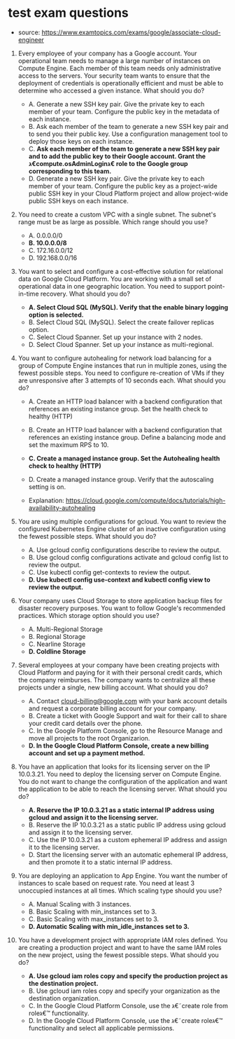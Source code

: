 # test exam questions

- source: <https://www.examtopics.com/exams/google/associate-cloud-engineer>

1) Every employee of your company has a Google account. Your operational team needs to manage a large number of instances on Compute Engine. Each member of this team needs only administrative access to the servers. Your security team wants to ensure that the deployment of credentials is operationally efficient and must be able to determine who accessed a given instance. What should you do?
   - A. Generate a new SSH key pair. Give the private key to each member of your team. Configure the public key in the metadata of each instance.
   - B. Ask each member of the team to generate a new SSH key pair and to send you their public key. Use a configuration management tool to deploy those keys on each instance.
   - C. **Ask each member of the team to generate a new SSH key pair and to add the public key to their Google account. Grant the ג€compute.osAdminLoginג€ role to the Google group corresponding to this team.**
   - D. Generate a new SSH key pair. Give the private key to each member of your team. Configure the public key as a project-wide public SSH key in your Cloud Platform project and allow project-wide public SSH keys on each instance.

2) You need to create a custom VPC with a single subnet. The subnet's range must be as large as possible. Which range should you use?
   - A. 0.0.0.0/0
   - **B. 10.0.0.0/8**
   - C. 172.16.0.0/12
   - D. 192.168.0.0/16

3) You want to select and configure a cost-effective solution for relational data on Google Cloud Platform. You are working with a small set of operational data in one geographic location. You need to support point-in-time recovery. What should you do?
   - **A. Select Cloud SQL (MySQL). Verify that the enable binary logging option is selected.**
   - B. Select Cloud SQL (MySQL). Select the create failover replicas option.
   - C. Select Cloud Spanner. Set up your instance with 2 nodes.
   - D. Select Cloud Spanner. Set up your instance as multi-regional.
  
4) You want to configure autohealing for network load balancing for a group of Compute Engine instances that run in multiple zones, using the fewest possible steps.
You need to configure re-creation of VMs if they are unresponsive after 3 attempts of 10 seconds each. What should you do?

   - A. Create an HTTP load balancer with a backend configuration that references an existing instance group. Set the health check to healthy (HTTP)
   - B. Create an HTTP load balancer with a backend configuration that references an existing instance group. Define a balancing mode and set the maximum RPS to 10.
   - **C. Create a managed instance group. Set the Autohealing health check to healthy (HTTP)**
   - D. Create a managed instance group. Verify that the autoscaling setting is on.

   - Explanation: <https://cloud.google.com/compute/docs/tutorials/high-availability-autohealing>

5) You are using multiple configurations for gcloud. You want to review the configured Kubernetes Engine cluster of an inactive configuration using the fewest possible steps. What should you do?
   - A. Use gcloud config configurations describe to review the output.
   - B. Use gcloud config configurations activate and gcloud config list to review the output.
   - C. Use kubectl config get-contexts to review the output.
   - **D. Use kubectl config use-context and kubectl config view to review the output.**

6) Your company uses Cloud Storage to store application backup files for disaster recovery purposes. You want to follow Google's recommended practices. Which storage option should you use?
   - A. Multi-Regional Storage
   - B. Regional Storage
   - C. Nearline Storage
   - **D. Coldline Storage**

7) Several employees at your company have been creating projects with Cloud Platform and paying for it with their personal credit cards, which the company reimburses. The company wants to centralize all these projects under a single, new billing account. What should you do?
   - A. Contact cloud-billing@google.com with your bank account details and request a corporate billing account for your company.
   - B. Create a ticket with Google Support and wait for their call to share your credit card details over the phone.
   - C. In the Google Platform Console, go to the Resource Manage and move all projects to the root Organizarion.
   - **D. In the Google Cloud Platform Console, create a new billing account and set up a payment method.**

8) You have an application that looks for its licensing server on the IP 10.0.3.21. You need to deploy the licensing server on Compute Engine. You do not want to change the configuration of the application and want the application to be able to reach the licensing server. What should you do?
   - **A. Reserve the IP 10.0.3.21 as a static internal IP address using gcloud and assign it to the licensing server.**
   - B. Reserve the IP 10.0.3.21 as a static public IP address using gcloud and assign it to the licensing server.
   - C. Use the IP 10.0.3.21 as a custom ephemeral IP address and assign it to the licensing server.
   - D. Start the licensing server with an automatic ephemeral IP address, and then promote it to a static internal IP address.

9) You are deploying an application to App Engine. You want the number of instances to scale based on request rate. You need at least 3 unoccupied instances at all times. Which scaling type should you use?
   - A. Manual Scaling with 3 instances.
   - B. Basic Scaling with min_instances set to 3.
   - C. Basic Scaling with max_instances set to 3.
   - **D. Automatic Scaling with min_idle_instances set to 3.**

10) You have a development project with appropriate IAM roles defined. You are creating a production project and want to have the same IAM roles on the new project, using the fewest possible steps. What should you do?
    - **A. Use gcloud iam roles copy and specify the production project as the destination project.**
    - B. Use gcloud iam roles copy and specify your organization as the destination organization.
    - C. In the Google Cloud Platform Console, use the ג€˜create role from roleג€™ functionality.
    - D. In the Google Cloud Platform Console, use the ג€˜create roleג€™ functionality and select all applicable permissions.